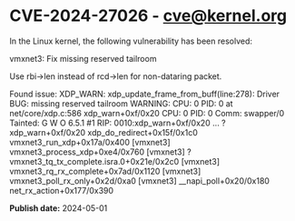 # CVE-2024-27026 - cve@kernel.org

In the Linux kernel, the following vulnerability has been resolved:

vmxnet3: Fix missing reserved tailroom

Use rbi->len instead of rcd->len for non-dataring packet.

Found issue:
  XDP_WARN: xdp_update_frame_from_buff(line:278): Driver BUG: missing reserved tailroom
  WARNING: CPU: 0 PID: 0 at net/core/xdp.c:586 xdp_warn+0xf/0x20
  CPU: 0 PID: 0 Comm: swapper/0 Tainted: G        W  O       6.5.1 #1
  RIP: 0010:xdp_warn+0xf/0x20
  ...
  ? xdp_warn+0xf/0x20
  xdp_do_redirect+0x15f/0x1c0
  vmxnet3_run_xdp+0x17a/0x400 [vmxnet3]
  vmxnet3_process_xdp+0xe4/0x760 [vmxnet3]
  ? vmxnet3_tq_tx_complete.isra.0+0x21e/0x2c0 [vmxnet3]
  vmxnet3_rq_rx_complete+0x7ad/0x1120 [vmxnet3]
  vmxnet3_poll_rx_only+0x2d/0xa0 [vmxnet3]
  __napi_poll+0x20/0x180
  net_rx_action+0x177/0x390

**Publish date:** 2024-05-01
